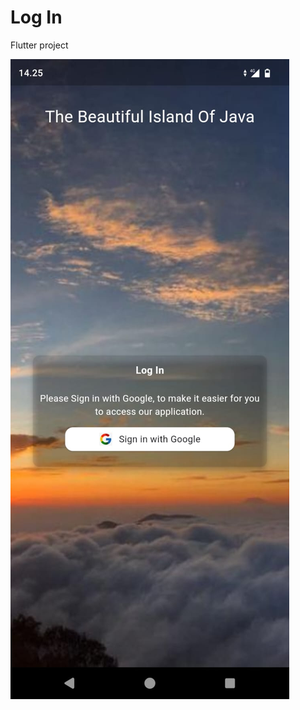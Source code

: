 # Log In
Flutter project

![alt text](https://github.com/idrismaulana00/log-in-flutter/blob/main/lib/asset/pc3.jpg?raw=true)

